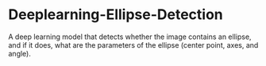# Deeplearning-Ellipse-Detection
A deep learning model that detects whether the image contains an ellipse, and if it does, what are the parameters of the ellipse (center point, axes, and angle). 
